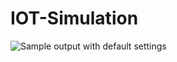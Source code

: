 # IOT-Simulation

![Sample output with default settings](https://github.com/gabe-terrell/IOT-Simulation/figure_1.png "Sample output")

